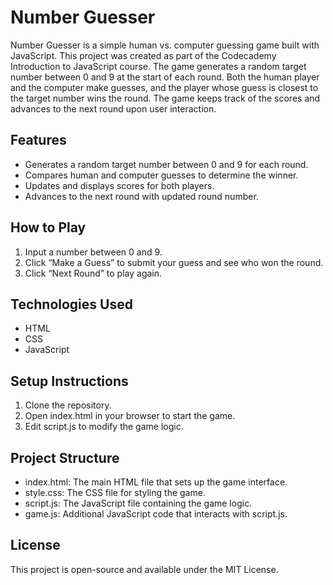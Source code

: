 # Number Guesser
Number Guesser is a simple human vs. computer guessing game built with JavaScript. This project was created as part of the Codecademy Introduction to JavaScript course. The game generates a random target number between 0 and 9 at the start of each round. Both the human player and the computer make guesses, and the player whose guess is closest to the target number wins the round. The game keeps track of the scores and advances to the next round upon user interaction.

## Features
- Generates a random target number between 0 and 9 for each round.
- Compares human and computer guesses to determine the winner.
- Updates and displays scores for both players.
- Advances to the next round with updated round number.

## How to Play
1. Input a number between 0 and 9.
2. Click “Make a Guess” to submit your guess and see who won the round.
3. Click “Next Round” to play again.

## Technologies Used
- HTML
- CSS
- JavaScript

## Setup Instructions
1. Clone the repository.
2. Open index.html in your browser to start the game.
3. Edit script.js to modify the game logic.

## Project Structure
- index.html: The main HTML file that sets up the game interface.
- style.css: The CSS file for styling the game.
- script.js: The JavaScript file containing the game logic.
- game.js: Additional JavaScript code that interacts with script.js.

## License
This project is open-source and available under the MIT License.